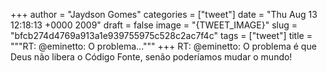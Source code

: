 
+++
author = "Jaydson Gomes"
categories = ["tweet"]
date = "Thu Aug 13 12:18:13 +0000 2009"
draft = false
image = "{TWEET_IMAGE}"
slug = "bfcb274d4769a913a1e939755975c528c2ac7f4c"
tags = ["tweet"]
title = """RT: @eminetto: O problema..."""
+++
RT: @eminetto: O problema é que Deus não libera o Código Fonte, senão poderíamos mudar o mundo!

